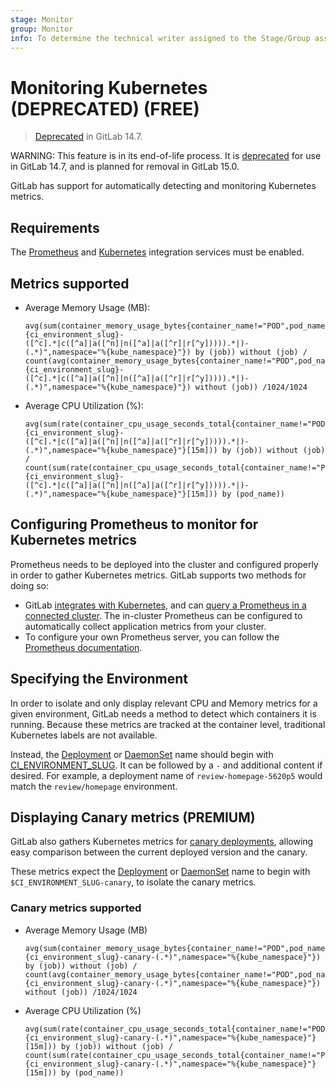 ```yaml
---
stage: Monitor
group: Monitor
info: To determine the technical writer assigned to the Stage/Group associated with this page, see https://about.gitlab.com/handbook/engineering/ux/technical-writing/#assignments
---
```


# Monitoring Kubernetes (DEPRECATED) **(FREE)**

> [Deprecated](https://gitlab.com/gitlab-org/gitlab/-/issues/346541) in GitLab 14.7.

WARNING:
This feature is in its end-of-life process. It is [deprecated](https://gitlab.com/gitlab-org/gitlab/-/issues/346541)
for use in GitLab 14.7, and is planned for removal in GitLab 15.0.

GitLab has support for automatically detecting and monitoring Kubernetes metrics.

## Requirements

The [Prometheus](../prometheus.md) and [Kubernetes](../../../infrastructure/clusters/index.md)
integration services must be enabled.

## Metrics supported

- Average Memory Usage (MB):

  ```prometheus
  avg(sum(container_memory_usage_bytes{container_name!="POD",pod_name=~"^%{ci_environment_slug}-([^c].*|c([^a]|a([^n]|n([^a]|a([^r]|r[^y])))).*|)-(.*)",namespace="%{kube_namespace}"}) by (job)) without (job) / count(avg(container_memory_usage_bytes{container_name!="POD",pod_name=~"^%{ci_environment_slug}-([^c].*|c([^a]|a([^n]|n([^a]|a([^r]|r[^y])))).*|)-(.*)",namespace="%{kube_namespace}"}) without (job)) /1024/1024
  ```

- Average CPU Utilization (%):

  ```prometheus
  avg(sum(rate(container_cpu_usage_seconds_total{container_name!="POD",pod_name=~"^%{ci_environment_slug}-([^c].*|c([^a]|a([^n]|n([^a]|a([^r]|r[^y])))).*|)-(.*)",namespace="%{kube_namespace}"}[15m])) by (job)) without (job) / count(sum(rate(container_cpu_usage_seconds_total{container_name!="POD",pod_name=~"^%{ci_environment_slug}-([^c].*|c([^a]|a([^n]|n([^a]|a([^r]|r[^y])))).*|)-(.*)",namespace="%{kube_namespace}"}[15m])) by (pod_name))
  ```

## Configuring Prometheus to monitor for Kubernetes metrics

Prometheus needs to be deployed into the cluster and configured properly in order to gather Kubernetes metrics. GitLab supports two methods for doing so:

- GitLab [integrates with Kubernetes](../../clusters/index.md), and can [query a Prometheus in a connected cluster](../../../clusters/integrations.md#prometheus-cluster-integration). The in-cluster Prometheus can be configured to automatically collect application metrics from your cluster.
- To configure your own Prometheus server, you can follow the [Prometheus documentation](https://prometheus.io/docs/introduction/overview/).

## Specifying the Environment

In order to isolate and only display relevant CPU and Memory metrics for a given environment, GitLab needs a method to detect which containers it is running. Because these metrics are tracked at the container level, traditional Kubernetes labels are not available.

Instead, the [Deployment](https://kubernetes.io/docs/concepts/workloads/controllers/deployment/) or [DaemonSet](https://kubernetes.io/docs/concepts/workloads/controllers/daemonset/) name should begin with [CI_ENVIRONMENT_SLUG](../../../../ci/variables/index.md#predefined-cicd-variables). It can be followed by a `-` and additional content if desired. For example, a deployment name of `review-homepage-5620p5` would match the `review/homepage` environment.

## Displaying Canary metrics **(PREMIUM)**

GitLab also gathers Kubernetes metrics for [canary deployments](../../canary_deployments.md), allowing easy comparison between the current deployed version and the canary.

These metrics expect the [Deployment](https://kubernetes.io/docs/concepts/workloads/controllers/deployment/) or [DaemonSet](https://kubernetes.io/docs/concepts/workloads/controllers/daemonset/) name to begin with `$CI_ENVIRONMENT_SLUG-canary`, to isolate the canary metrics.

### Canary metrics supported

- Average Memory Usage (MB)

  ```prometheus
  avg(sum(container_memory_usage_bytes{container_name!="POD",pod_name=~"^%{ci_environment_slug}-canary-(.*)",namespace="%{kube_namespace}"}) by (job)) without (job) / count(avg(container_memory_usage_bytes{container_name!="POD",pod_name=~"^%{ci_environment_slug}-canary-(.*)",namespace="%{kube_namespace}"}) without (job)) /1024/1024
  ```

- Average CPU Utilization (%)

  ```prometheus
  avg(sum(rate(container_cpu_usage_seconds_total{container_name!="POD",pod_name=~"^%{ci_environment_slug}-canary-(.*)",namespace="%{kube_namespace}"}[15m])) by (job)) without (job) / count(sum(rate(container_cpu_usage_seconds_total{container_name!="POD",pod_name=~"^%{ci_environment_slug}-canary-(.*)",namespace="%{kube_namespace}"}[15m])) by (pod_name))
  ```
